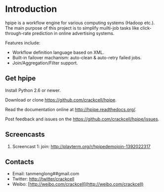 Introduction
============

hpipe is a workflow engine for various computing systems (Hadoop etc.).
The main purpose of this project is to simplify muilti-job tasks like
click-through-rate prediction in online advertising systems.

Features include:

* Workflow definition language based on XML.
* Built-in failover machanism: auto-clean & auto-retry failed jobs.
* Join/Aggregation/Filter support.

Get hpipe
---------

Install Python 2.6 or newer.

Download or clone https://github.com/crackcell/hpipe.

Read the documentation online at http://hpipe.readthedocs.org/.

Post feedback and issues on the https://github.com/crackcell/hpipe/issues.

Screencasts
-----------

1. Screencast 1: join: http://playterm.org/r/hpipedemojoin-1392022317

Contacts
--------

* Email: tanmenglong##gmail.com
* Twitter: [http://twitter/crackcell](http://twitter/crackcell)
* Weibo: [http://weibo.com/crackcell](http://weibo.com/crackcell)
